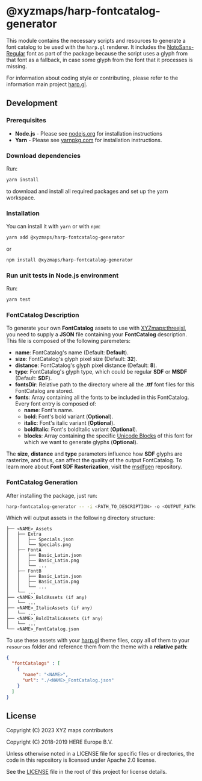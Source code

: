 # @xyzmaps/harp-fontcatalog-generator 

This module contains the necessary scripts and resources to generate a font catalog to be used with the `harp.gl` renderer.
It includes the [NotoSans-Regular](`resources/NotoSans-Regular.ttf`) font as part of the package because the script uses a glyph from that font as a fallback, in case some glyph from the font that it processes is missing.

For information about coding style or contributing, please refer to the information main project [harp.gl](https://github.com/heremaps/harp.gl).

## Development

### Prerequisites

* __Node.js__ - Please see [nodejs.org](https://nodejs.org/) for installation instructions
* __Yarn__ -  Please see [yarnpkg.com](https://yarnpkg.com/en/) for installation instructions.

### Download dependencies

Run:

```sh
yarn install
```

to download and install all required packages and set up the yarn workspace.

### Installation

You can install it with `yarn` or with `npm`:

```sh
yarn add @xyzmaps/harp-fontcatalog-generator
```

or

```sh
npm install @xyzmaps/harp-fontcatalog-generator
```

### Run unit tests in Node.js environment

Run:

```sh
yarn test
```

### FontCatalog Description

To generate your own __FontCatalog__ assets to use with [XYZmaps:threejsl](https://github.com/xyzmaps/harp.gl), you need to supply a __JSON__ file containing your __FontCatalog__ description. This file is composed of the following paremeters:

* __name__: FontCatalog's name (Default: __Default__).
* __size__: FontCatalog's glyph pixel size (Default: __32__).
* __distance__: FontCatalog's glyph pixel distance (Default: __8__).
* __type__: FontCatalog's glyph type, which could be regular __SDF__ or __MSDF__ (Default: __SDF__).
* __fontsDir__: Relative path to the directory where all the __.ttf__ font files for this FontCatalog are stored.
* __fonts__: Array containing all the fonts to be included in this FontCatalog. Every font entry is composed of:
  - __name__: Font's name.
  - __bold__: Font's bold variant (__Optional__).
  - __italic__: Font's italic variant (__Optional__).
  - __boldItalic__: Font's boldItalic variant (__Optional__).
  - __blocks__: Array containing the specific [Unicode Blocks](https://en.wikipedia.org/wiki/Unicode_block) of this font for which we want to generate glyphs (__Optional__).

The __size__, __distance__ and __type__ parameters influence how __SDF__ glyphs are rasterize, and thus, can affect the quality of the output FontCatalog. To learn more about __Font SDF Rasterization__, visit the [msdfgen](https://github.com/Chlumsky/msdfgen) repository.

### FontCatalog Generation

After installing the package, just run:

```sh
harp-fontcatalog-generator -- -i <PATH_TO_DESCRIPTION> -o <OUTPUT_PATH>
```

Which will output assets in the following directory structure:

```
├── <NAME>_Assets
│   ├── Extra
│   │   ├── Specials.json
│   │   └── Specials.png
│   ├── FontA
│   │   ├── Basic_Latin.json
│   │   ├── Basic_Latin.png
│   │   └── ...
│   ├── FontB
│   │   ├── Basic_Latin.json
│   │   ├── Basic_Latin.png
│   │   └── ...
│   └── ...
├── <NAME>_BoldAssets (if any)
│   └── ...
├── <NAME>_ItalicAssets (if any)
│   └── ...
├── <NAME>_BoldItalicAssets (if any)
│   └── ...
└── <NAME>_FontCatalog.json
```

To use these assets with your [harp.gl](https://github.com/xyzmaps/harp.gl) theme files, copy all of them to your `resources` folder and reference them from the theme with a __relative path__:

```json
{
  "fontCatalogs" : [
    {
      "name": "<NAME>",
      "url": "./<NAME>_FontCatalog.json"
    }
  ]
}
```


## License

Copyright (C) 2023 XYZ maps contributors

Copyright (C) 2018-2019 HERE Europe B.V.

Unless otherwise noted in a LICENSE file for specific files or directories, the code in this repository is licensed under Apache 2.0 license.

See the [LICENSE](./LICENSE) file in the root of this project for license details.
